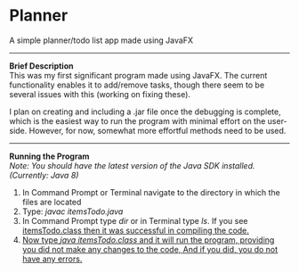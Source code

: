 # Planner
A simple planner/todo list app made using JavaFX
<hr />
<b>Brief Description</b><br>
This was my first significant program made using JavaFX. The current functionality enables it to add/remove tasks, though there seem to be several issues with this (working on fixing these). 

I plan on creating and including a .jar file once the debugging is complete, which is the easiest way to run the program with minimal effort on the user-side.
However, for now, somewhat more effortful methods need to be used. <hr /> 
<b>Running the Program</b><br>
<i>Note: You should have the latest version of the Java SDK installed. (Currently: Java 8)</i>
<ol type="1">
  <li>In Command Prompt or Terminal navigate to the directory in which the files are located</li>
  <li>Type: <i>javac itemsTodo.java</i></li>
  <li>In Command Prompt type <i>dir</i> or in Terminal type <i>ls</i>. If you see <u>itemsTodo.class<u> then it was successful in compiling the code. </li>
  <li>Now type <i>java itemsTodo.class</i> and it will run the program, providing you did not make any changes to the code, And if you did, you do not have any errors. </li>
</ol>


